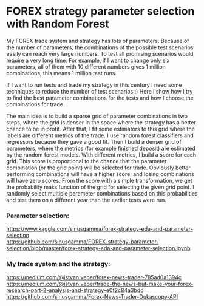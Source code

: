 # FOREX strategy parameter selection with Random Forest

My FOREX trade system and strategy has lots of parameters. Because of the number of parameters, the combinations of the possible test scenarios easily can reach very large numbers. To test all promising scenarios would require a very long time. For example, if I want to change only six parameters, all of them with 10 different numbers gives 1 million combinations, this means 1 million test runs.

If I want to run tests and trade my strategy in this century I need some techniques to reduce the number of test scenarios :) Here I show how I try to find the best parameter combinations for the tests and how I choose the combinations for trade.

The main idea is to build a sparse grid of parameter combinations in two steps, where the grid is denser in the space where the strategy has a better chance to be in profit. After that, I fit some estimators to this grid where the labels are different metrics of the trade. I use random forest classifiers and regressors because they gave a good fit. Then I build a denser grid of parameters, where the metrics (for example finished deposit) are estimated by the random forest models. With different metrics, I build a score for each grid. This score is proportional to the chance that the parameter combination (or the grid point) will be selected for trade. Obviously better performing combinations will have a higher score, and losing combinations will have zero scores. From the score with a simple transformation, we get the probability mass function of the grid for selecting the given grid point. I randomly select multiple parameter combinations based on this probabilities and test them on a different year than the earlier tests were run.

### Parameter selection:<br>
https://www.kaggle.com/sinusgamma/forex-strategy-eda-and-parameter-selection<br>
https://github.com/sinusgamma/FOREX-strategy-parameter-selection/blob/master/forex-strategy-eda-and-parameter-selection.ipynb<br>

### My trade system and the strategy:<br>
https://medium.com/@istvan.veber/forex-news-trader-785ad0a1394c<br>
https://medium.com/@istvan.veber/trade-the-news-but-make-your-forex-research-part-2-analysis-and-strategy-e0f2c84a3bdd<br>
https://github.com/sinusgamma/Forex-News-Trader-Dukascopy-API<br>

